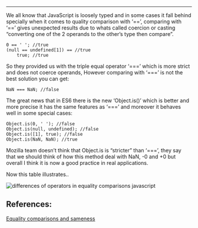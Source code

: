 ------------------------------------------------------------------------

We all know that JavaScript is loosely typed and in some cases it fall behind specially when it comes to quality comparison with ‘==’, comparing with ‘==’ gives unexpected results due to whats called coercion or casting “converting one of the 2 operands to the other’s type then compare”.

    0 == ' '; //true
    (null == undefined[1]) == //true
        true; //true

So they provided us with the triple equal operator ‘===’ which is more strict and does not coerce operands, However comparing with ‘===’ is not the best solution you can get:

    NaN === NaN; //false

The great news that in ES6 there is the new ‘Object.is()’ which is better and more precise it has the same features as ‘===’ and moreover it behaves well in some special cases:

    Object.is(0, ' '); //false
    Object.is(null, undefined); //false
    Object.is([1], true); //false
    Object.is(NaN, NaN); //true

Mozilla team doesn’t think that Object.is is “stricter” than ‘===’, they say that we should think of how this method deal with NaN, -0 and +0 but overall I think it is now a good practice in real applications.

Now this table illustrates..

![differences of operators in equality comparisons javascript](http://i.imgur.com/pCyqkLc.png)

References:
-----------

[Equality comparisons and sameness](http://developer.mozilla.org/en-US/docs/Web/JavaScript/Equality_comparisons_and_sameness)
